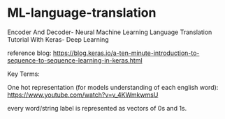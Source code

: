 # ML-language-translation

Encoder And Decoder- Neural Machine Learning Language Translation Tutorial With Keras- Deep Learning

reference blog: https://blog.keras.io/a-ten-minute-introduction-to-sequence-to-sequence-learning-in-keras.html

Key Terms:

One hot representation (for models understanding of each english word): https://www.youtube.com/watch?v=v_4KWmkwmsU 

every word/string label is represented as vectors of 0s and 1s.

